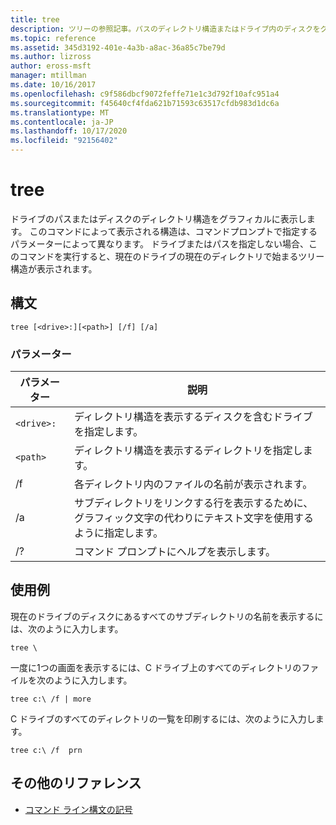 ```yaml
---
title: tree
description: ツリーの参照記事。パスのディレクトリ構造またはドライブ内のディスクをグラフィカルに表示します。
ms.topic: reference
ms.assetid: 345d3192-401e-4a3b-a8ac-36a85c7be79d
ms.author: lizross
author: eross-msft
manager: mtillman
ms.date: 10/16/2017
ms.openlocfilehash: c9f586dbcf9072feffe71e1c3d792f10afc951a4
ms.sourcegitcommit: f45640cf4fda621b71593c63517cfdb983d1dc6a
ms.translationtype: MT
ms.contentlocale: ja-JP
ms.lasthandoff: 10/17/2020
ms.locfileid: "92156402"
---
```

# <a name="tree"></a>tree

ドライブのパスまたはディスクのディレクトリ構造をグラフィカルに表示します。 このコマンドによって表示される構造は、コマンドプロンプトで指定するパラメーターによって異なります。 ドライブまたはパスを指定しない場合、このコマンドを実行すると、現在のドライブの現在のディレクトリで始まるツリー構造が表示されます。

## <a name="syntax"></a>構文

```
tree [<drive>:][<path>] [/f] [/a]
```

### <a name="parameters"></a>パラメーター

| パラメーター | 説明 |
|--|--|
| `<drive>:` | ディレクトリ構造を表示するディスクを含むドライブを指定します。 |
| `<path>` | ディレクトリ構造を表示するディレクトリを指定します。 |
| /f | 各ディレクトリ内のファイルの名前が表示されます。 |
| /a | サブディレクトリをリンクする行を表示するために、グラフィック文字の代わりにテキスト文字を使用するように指定します。 |
| /? | コマンド プロンプトにヘルプを表示します。 |

## <a name="examples"></a>使用例

現在のドライブのディスクにあるすべてのサブディレクトリの名前を表示するには、次のように入力します。

```
tree \
```

一度に1つの画面を表示するには、C ドライブ上のすべてのディレクトリのファイルを次のように入力します。

```
tree c:\ /f | more
```

C ドライブのすべてのディレクトリの一覧を印刷するには、次のように入力します。

```
tree c:\ /f  prn
```

## <a name="additional-references"></a>その他のリファレンス

- [コマンド ライン構文の記号](command-line-syntax-key.md)
